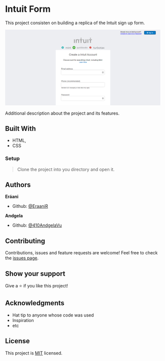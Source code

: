 # Intuit Form

This project consisten on building a replica of the Intuit sign up form.

![screenshot](./project-screenshot1.PNG)

Additional description about the project and its features.

## Built With

- HTML,
- CSS

### Setup

> Clone the project into you directory and open it.

## Authors

**Eráani**

- Github: [@EraaniR](https://github.com/EraaniR)

**Andgela**

- Github: [@410AndgelaVu](https://github.com/410AndgelaVu)

## Contributing

Contributions, issues and feature requests are welcome!
Feel free to check the [issues page](issues/).

## Show your support

Give a :star:️ if you like this project!

## Acknowledgments

- Hat tip to anyone whose code was used
- Inspiration
- etc

## License

This project is [MIT](lic.url) licensed.
